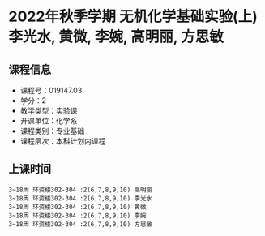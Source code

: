 # 2022年秋季学期 无机化学基础实验(上) 李光水, 黄微, 李婉, 高明丽, 方思敏






## 课程信息

- 课程号：019147.03
- 学分：2
- 教学类型：实验课
- 开课单位：化学系
- 课程类别：专业基础
- 课程层次：本科计划内课程

## 上课时间

```
3~18周 环资楼302-304 :2(6,7,8,9,10) 高明丽
3~18周 环资楼302-304 :2(6,7,8,9,10) 李光水
3~18周 环资楼302-304 :2(6,7,8,9,10) 黄微
3~18周 环资楼302-304 :2(6,7,8,9,10) 李婉
3~18周 环资楼302-304 :2(6,7,8,9,10) 方思敏
```


